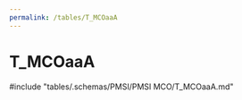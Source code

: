 ```yaml
---
permalink: /tables/T_MCOaaA
---
```

# T_MCOaaA
<!-- SPDX-License-Identifier: MPL-2.0 -->

<!-- ATTENTION : Ne pas supprimer ou modifier la ligne ci-dessous -->
#include "tables/.schemas/PMSI/PMSI MCO/T_MCOaaA.md"
<!-- ATTENTION : Ne pas supprimer ou modifier la ligne ci-dessus -->
